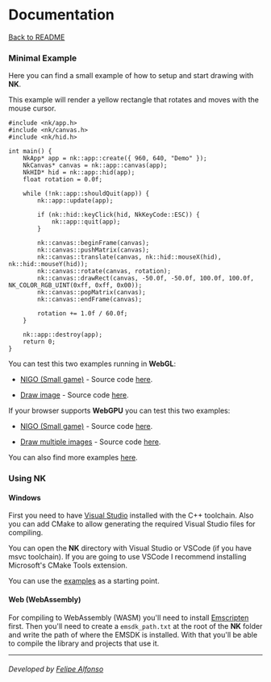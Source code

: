 Documentation
================

[Back to README](README.md)

### Minimal Example
Here you can find a small example of how to setup and start drawing with **NK**.

This example will render a yellow rectangle that rotates and moves with the mouse cursor.

```
#include <nk/app.h>
#include <nk/canvas.h>
#include <nk/hid.h>

int main() {
    NkApp* app = nk::app::create({ 960, 640, "Demo" });
    NkCanvas* canvas = nk::app::canvas(app);
    NkHID* hid = nk::app::hid(app);
    float rotation = 0.0f;

    while (!nk::app::shouldQuit(app)) {
        nk::app::update(app);

        if (nk::hid::keyClick(hid, NkKeyCode::ESC)) {
            nk::app::quit(app);
        }

        nk::canvas::beginFrame(canvas);
        nk::canvas::pushMatrix(canvas);
        nk::canvas::translate(canvas, nk::hid::mouseX(hid), nk::hid::mouseY(hid));
        nk::canvas::rotate(canvas, rotation);
        nk::canvas::drawRect(canvas, -50.0f, -50.0f, 100.0f, 100.0f, NK_COLOR_RGB_UINT(0xff, 0xff, 0x00));
        nk::canvas::popMatrix(canvas);
        nk::canvas::endFrame(canvas);
        
        rotation += 1.0f / 60.0f;
    }

    nk::app::destroy(app);
    return 0;
}

```

You can test this two examples running in **WebGL**:
- [NIGO (Small game)](https://bitnenfer.com/libnk/webgl/nigo/) - Source code [here](https://github.com/bitnenfer/libnk/tree/main/examples/nigogame).

- [Draw image](https://bitnenfer.com/libnk/webgl/draw/) - Source code [here](https://github.com/bitnenfer/nk/tree/main/examples/draw_image).


If your browser supports **WebGPU** you can test this two examples:

- [NIGO (Small game)](https://bitnenfer.com/libnk/nigo/) - Source code [here](https://github.com/bitnenfer/libnk/tree/main/examples/nigogame).

- [Draw multiple images](https://bitnenfer.com/libnk/draw/) - Source code [here](https://github.com/bitnenfer/nk/tree/main/examples/draw_multiple_images).


You can also find more examples [here](https://github.com/bitnenfer/libnk/tree/main/examples).

### Using NK

#### Windows
First you need to have [Visual Studio](https://visualstudio.microsoft.com/) installed with the C++ toolchain. Also you can add CMake to allow generating the required Visual Studio files for compiling.

You can open the **NK** directory with Visual Studio or VSCode (if you have msvc toolchain). If you are going to use VSCode I recommend installing Microsoft's CMake Tools extension.

You can use the [examples](https://github.com/bitnenfer/libnk/tree/main/examples) as a starting point.

#### Web (WebAssembly)
For compiling to WebAssembly (WASM) you'll need to install [Emscripten](https://emscripten.org/docs/getting_started/downloads.html) first. Then you'll need to create a `emsdk_path.txt` at the root of the **NK** folder and write the path of where the EMSDK is installed. With that you'll be able to compile the library and projects that use it. 

---
###### Developed by [Felipe Alfonso](https://bitnenfer.com/)
